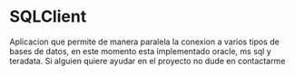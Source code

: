 # SQLClient
Aplicacion que permite de manera paralela la conexion a varios tipos de bases de datos, en este momento esta implementado oracle, ms sql y teradata. Si alguien quiere ayudar en el proyecto no dude en contactarme
